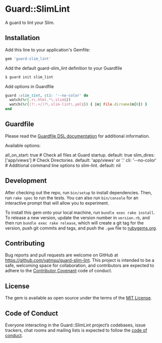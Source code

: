 # Guard::SlimLint

A guard to lint your Slim.

## Installation

Add this line to your application's Gemfile:

```ruby
gem 'guard-slim_lint'
```

Add the default guard-slim_lint definition to your Guardfile

```bash
$ guard init slim_lint
```

Add options in Guardfile

```ruby
guard :slim_lint, cli: '--no-color' do
  watch(%r{.+\.html.*\.slim$})
  watch(%r{(?:.+/)?\.slim-lint\.yml$}) { |m| File.dirname(m[0]) }
end
```

## Guardfile

Please read the [Guardfile DSL documentation](https://github.com/guard/guard#readme) for additional information.

Available options:

  all_on_start: true        # Check all files at Guard startup. default: true
  slim_dires: ['app/views'] # Check Directories. default: 'app/views' or '.'
  cli: '--no-color'         # Additional command line options to slim-lint. default: nil

## Development

After checking out the repo, run `bin/setup` to install dependencies. Then, run `rake spec` to run the tests. You can also run `bin/console` for an interactive prompt that will allow you to experiment.

To install this gem onto your local machine, run `bundle exec rake install`. To release a new version, update the version number in `version.rb`, and then run `bundle exec rake release`, which will create a git tag for the version, push git commits and tags, and push the `.gem` file to [rubygems.org](https://rubygems.org).

## Contributing

Bug reports and pull requests are welcome on GitHub at https://github.com/yatmsu/guard-slim-lint. This project is intended to be a safe, welcoming space for collaboration, and contributors are expected to adhere to the [Contributor Covenant](http://contributor-covenant.org) code of conduct.

## License

The gem is available as open source under the terms of the [MIT License](https://opensource.org/licenses/MIT).

## Code of Conduct

Everyone interacting in the Guard::SlimLint project’s codebases, issue trackers, chat rooms and mailing lists is expected to follow the [code of conduct](https://github.com/yatmsu/guard-slim-lint/blob/master/CODE_OF_CONDUCT.md).
